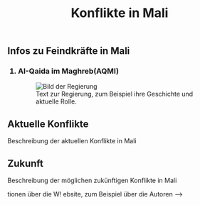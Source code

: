 <!DOCTYPE html>
<html lang="de">
<head>
    <meta charset="UTF-8">
    <meta name="viewport" content="width=device-width, initial-scale=1.0">                    
</head>
<body>
   <body>
    <header>
        <h1>Konflikte in Mali</h1>
    </header>
    <nav>
        <!-- Navigation -->
    </nav>
    <section>
      <h2>Infos zu Feindkräfte in Mali</h2>
          <ol>
            <h3><li>AI-Qaida im Maghreb(AQMI)</li></h3>
               <figure>
                   <img src="regierung.jpg" alt="Bild der Regierung">
                   <figcaption>Text zur Regierung, zum Beispiel ihre Geschichte und aktuelle Rolle.</figcaption>
               </figure> 
          </ol>
    </section>
    <section>
        <h2>Aktuelle Konflikte</h2>
        <p>Beschreibung der aktuellen Konflikte in Mali</p>
    </section>
    <section>
        <h2>Zukunft</h2>
        <p>Beschreibung der möglichen zukünftigen Konflikte in Mali</p>
    </section>
    <footer>
tionen über die W!
ebsite, zum Beispiel über die Autoren -->
    </footer>
</body>
</body>
</html>
